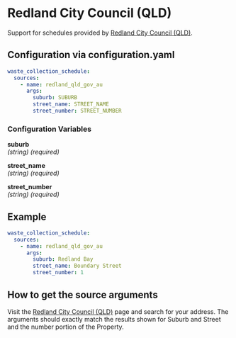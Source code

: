 # Redland City Council (QLD)

Support for schedules provided by [Redland City Council (QLD)](https://www.redland.qld.gov.au/info/20188/bins_and_collections/781/bin_collection_day).

## Configuration via configuration.yaml

```yaml
waste_collection_schedule:
  sources:
    - name: redland_qld_gov_au
      args:
        suburb: SUBURB
        street_name: STREET_NAME
        street_number: STREET_NUMBER
```

### Configuration Variables

**suburb**  
*(string) (required)*

**street_name**  
*(string) (required)*

**street_number**  
*(string) (required)*

## Example

```yaml
waste_collection_schedule:
  sources:
    - name: redland_qld_gov_au
      args:
        suburb: Redland Bay
        street_name: Boundary Street
        street_number: 1
```

## How to get the source arguments

Visit the [Redland City Council (QLD)](https://www.redland.qld.gov.au/info/20188/bins_and_collections/781/bin_collection_day) page and search for your address.  The arguments should exactly match the results shown for Suburb and Street and the number portion of the Property.